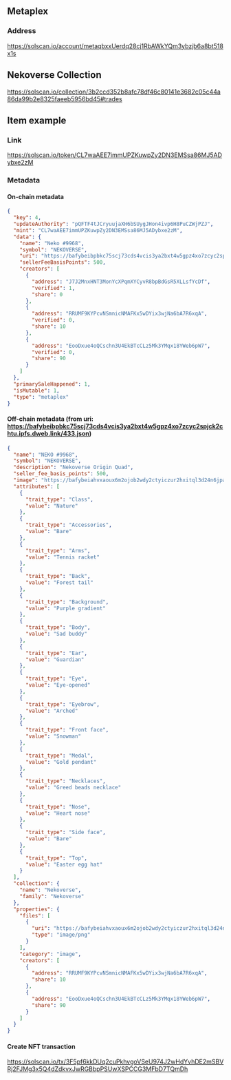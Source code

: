 ## Metaplex
### Address
https://solscan.io/account/metaqbxxUerdq28cj1RbAWkYQm3ybzjb6a8bt518x1s

## Nekoverse Collection
https://solscan.io/collection/3b2ccd352b8afc78df46c80141e3682c05c44a86da99b2e8325faeeb5956bd45#trades

## Item example
### Link
https://solscan.io/token/CL7waAEE7immUPZKuwpZy2DN3EMSsa86MJ5ADybxe2zM

### Metadata
#### On-chain metadata
```json
{
  "key": 4,
  "updateAuthority": "pQFTF4tJCryuujaXH6bSUygJHon4ivp6H8PuCZWjPZJ",
  "mint": "CL7waAEE7immUPZKuwpZy2DN3EMSsa86MJ5ADybxe2zM",
  "data": {
    "name": "Neko #9968",
    "symbol": "NEKOVERSE",
    "uri": "https://bafybeibpbkc75scj73cds4vcis3ya2bxt4w5gpz4xo7zcyc2spjck2chtu.ipfs.dweb.link/433.json",
    "sellerFeeBasisPoints": 500,
    "creators": [
      {
        "address": "J7J2MnxHNT3MonYcXPqmXYCyvR8bpBdGsR5XLLsfYcDf",
        "verified": 1,
        "share": 0
      },
      {
        "address": "RRUMF9KYPcvNSmnicNMAFKx5wDYix3wjNa6bA7R6xqA",
        "verified": 0,
        "share": 10
      },
      {
        "address": "EooDxue4oQCschn3U4EkBTcCLz5Mk3YMqx18YWeb6pW7",
        "verified": 0,
        "share": 90
      }
    ]
  },
  "primarySaleHappened": 1,
  "isMutable": 1,
  "type": "metaplex"
}
```
#### Off-chain metadata (from uri: https://bafybeibpbkc75scj73cds4vcis3ya2bxt4w5gpz4xo7zcyc2spjck2chtu.ipfs.dweb.link/433.json)

```json
{
  "name": "NEKO #9968",
  "symbol": "NEKOVERSE",
  "description": "Nekoverse Origin Quad",
  "seller_fee_basis_points": 500,
  "image": "https://bafybeiahvxaoux6m2ojob2wdy2ctyiczur2hxitql3d24n6jpasrpmuwhm.ipfs.dweb.link/433.png",
  "attributes": [
    {
      "trait_type": "Class",
      "value": "Nature"
    },
    {
      "trait_type": "Accessories",
      "value": "Bare"
    },
    {
      "trait_type": "Arms",
      "value": "Tennis racket"
    },
    {
      "trait_type": "Back",
      "value": "Forest tail"
    },
    {
      "trait_type": "Background",
      "value": "Purple gradient"
    },
    {
      "trait_type": "Body",
      "value": "Sad buddy"
    },
    {
      "trait_type": "Ear",
      "value": "Guardian"
    },
    {
      "trait_type": "Eye",
      "value": "Eye-opened"
    },
    {
      "trait_type": "Eyebrow",
      "value": "Arched"
    },
    {
      "trait_type": "Front face",
      "value": "Snowman"
    },
    {
      "trait_type": "Medal",
      "value": "Gold pendant"
    },
    {
      "trait_type": "Necklaces",
      "value": "Greed beads necklace"
    },
    {
      "trait_type": "Nose",
      "value": "Heart nose"
    },
    {
      "trait_type": "Side face",
      "value": "Bare"
    },
    {
      "trait_type": "Top",
      "value": "Easter egg hat"
    }
  ],
  "collection": {
    "name": "Nekoverse",
    "family": "Nekoverse"
  },
  "properties": {
    "files": [
      {
        "uri": "https://bafybeiahvxaoux6m2ojob2wdy2ctyiczur2hxitql3d24n6jpasrpmuwhm.ipfs.dweb.link/433.png",
        "type": "image/png"
      }
    ],
    "category": "image",
    "creators": [
      {
        "address": "RRUMF9KYPcvNSmnicNMAFKx5wDYix3wjNa6bA7R6xqA",
        "share": 10
      },
      {
        "address": "EooDxue4oQCschn3U4EkBTcCLz5Mk3YMqx18YWeb6pW7",
        "share": 90
      }
    ]
  }
}
```

#### Create NFT transaction
https://solscan.io/tx/3F5pf6kkDUq2cuPkhvgoVSeU974J2wHdYvhDE2mSBVRj2FJMg3x5Q4dZdkvxJwRGBbpPSUwXSPCCG3MFbD7TQmDh


